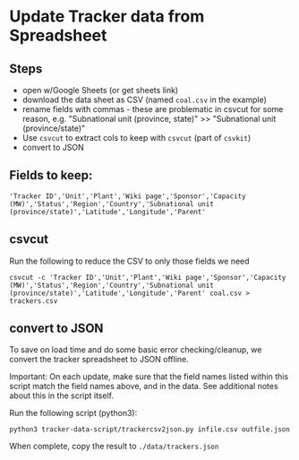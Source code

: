 # Update Tracker data from Spreadsheet

## Steps

- open w/Google Sheets (or get sheets link)
- download the data sheet as CSV (named `coal.csv` in the example)
- rename fields with commas - these are problematic in csvcut for some reason, e.g. "Subnational unit (province, state)" >> "Subnational unit (province/state)"
- Use `csvcut` to extract cols to keep with `csvcut` (part of `csvkit`)
- convert to JSON

## Fields to keep:

```
'Tracker ID','Unit','Plant','Wiki page','Sponsor','Capacity (MW)','Status','Region','Country','Subnational unit (province/state)','Latitude','Longitude','Parent'
```

## csvcut

Run the following to reduce the CSV to only those fields we need
```
csvcut -c 'Tracker ID','Unit','Plant','Wiki page','Sponsor','Capacity (MW)','Status','Region','Country','Subnational unit (province/state)','Latitude','Longitude','Parent' coal.csv > trackers.csv
```

## convert to JSON

To save on load time and do some basic error checking/cleanup, we convert the tracker spreadsheet to JSON offline. 

Important: On each update, make sure that the field names listed within this script match the field names above, and in the data. See additional notes about this in the script itself. 

Run the following script (python3):
```
python3 tracker-data-script/trackercsv2json.py infile.csv outfile.json
```

When complete, copy the result to `./data/trackers.json`